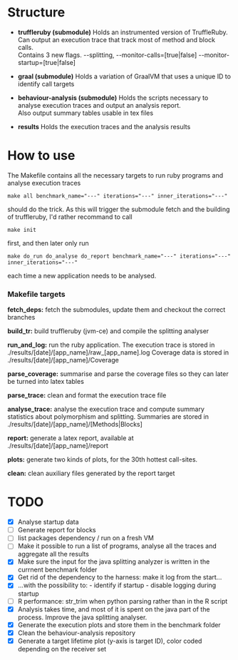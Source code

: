 # Structure
- **truffleruby (submodule)**
Holds an instrumented version of TruffleRuby. Can output an execution trace that track most of method and block calls.  
Contains 3 new flags. --splitting, --monitor-calls=[true|false] --monitor-startup=[true|false]

- **graal (submodule)**
Holds a variation of GraalVM that uses a unique ID to identify call targets  

- **behaviour-analysis (submodule)**
Holds the scripts necessary to analyse execution traces and output an analysis report.  
Also output summary tables usable in tex files  

- **results**
Holds the execution traces and the analysis results  

# How to use
The Makefile contains all the necessary targets to run ruby programs and analyse execution traces

    make all benchmark_name="---" iterations="---" inner_iterations="---"

should do the trick. As this will trigger the submodule fetch and the building of truffleruby, I'd rather recommand to call

    make init

first, and then later only run

    make do_run do_analyse do_report benchmark_name="---" iterations="---" inner_iterations="---"

each time a new application needs to be analysed.

### Makefile targets

**fetch_deps:** fetch the submodules, update them and checkout the correct branches

**build_tr:** build truffleruby (jvm-ce) and compile the splitting analyser 
     
**run_and_log:** run the ruby application.
The execution trace is stored in ./results/[date]/[app_name]/raw_[app_name].log
Coverage data is stored in ./results/[date]/[app_name]/Coverage

**parse_coverage:** summarise and parse the coverage files so they can later be turned into latex tables

**parse_trace:** clean and format the execution trace file

**analyse_trace:** analyse the execution trace and compute summary statistics about polymorphism and splitting. Summaries are stored in ./results/[date]/[app_name]/[Methods|Blocks]
	  
**report:** generate a latex report, available at ./results/[date]/[app_name]/report

**plots:** generate two kinds of plots, for the 30th hottest call-sites.

**clean:** clean auxiliary files generated by the report target


# TODO
- [X] Analyse startup data
- [ ] Generate report for blocks
- [ ] list packages dependency / run on a fresh VM
- [ ] Make it possible to run a list of programs, analyse all the traces and aggregate all the results
- [x] Make sure the input for the java splitting analyzer is written in the currnent benchmark folder
- [x] Get rid of the dependency to the harness: make it log from the start...
- [x] ...with the possibility to: - identify if startup - disable logging during startup
- [ ] R performance: str_trim when python parsing rather than in the R script
- [x] Analysis takes time, and most of it is spent on the java part of the process. Improve the java splitting analyser.
- [x] Generate the execution plots and store them in the benchmark folder
- [x] Clean the behaviour-analysis repository
- [x] Generate a target lifetime plot (y-axis is target ID), color coded depending on the receiver set
